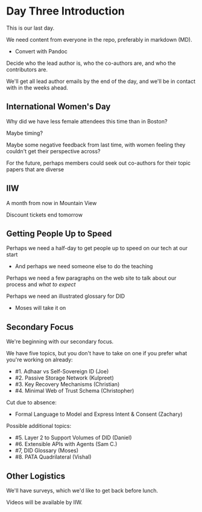 # Day Three Introduction

This is our last day.

We need content from everyone in the repo, preferably in markdown (MD).
   * Convert with Pandoc

Decide who the lead author is, who the co-authors are, and who the
contributors are.

We'll get all lead author emails by the end of the day, and we'll be
in contact with in the weeks ahead.

## International Women's Day

Why did we have less female attendees this time than in Boston?

Maybe timing?

Maybe some negative feedback from last time, with women feeling they
couldn't get their perspective across?

For the future, perhaps members could seek out co-authors for their
topic papers that are diverse

## IIW

A month from now in Mountain View

Discount tickets end tomorrow

## Getting People Up to Speed

Perhaps we need a half-day to get people up to speed on our tech at
our start

   * And perhaps we need someone else to do the teaching

Perhaps we need a few paragraphs on the web site to talk about our
process and _what to expect_

Perhaps we need an illustrated glossary for DID

   * Moses will take it on

## Secondary Focus

We're beginning with our secondary focus.

We have five topics, but you don't have to take on one if you prefer
what you're working on already:

   * #1. Adhaar vs Self-Sovereign ID (Joe)
   * #2. Passive Storage Network (Kulpreet)
   * #3. Key Recovery Mechanisms (Christian)
   * #4. Minimal Web of Trust Schema (Christopher)

Cut due to absence:

   * Formal Language to Model and Express Intent & Consent (Zachary)

Possible additional topics:

   * #5. Layer 2 to Support Volumes of DID (Daniel)
   * #6. Extensible APIs with Agents (Sam C.)
   * #7, DID Glossary (Moses)
   * #8. PATA Quadrilateral (Vishal)
   
## Other Logistics

We'll have surveys, which we'd like to get back before lunch.

Videos will be available by IIW.

